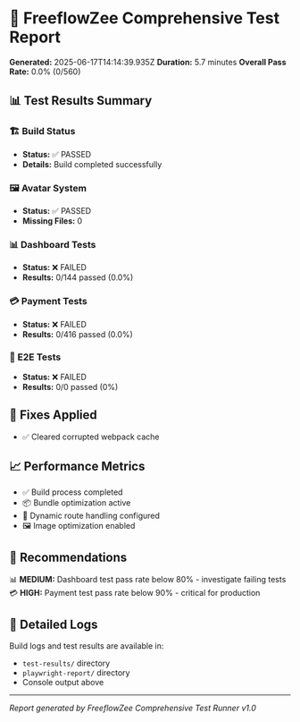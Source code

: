 
# 🧪 FreeflowZee Comprehensive Test Report

**Generated:** 2025-06-17T14:14:39.935Z
**Duration:** 5.7 minutes
**Overall Pass Rate:** 0.0% (0/560)

## 📊 Test Results Summary

### 🏗️ Build Status
- **Status:** ✅ PASSED
- **Details:** Build completed successfully

### 🖼️ Avatar System
- **Status:** ✅ PASSED
- **Missing Files:** 0

### 📊 Dashboard Tests
- **Status:** ❌ FAILED
- **Results:** 0/144 passed (0.0%)

### 💳 Payment Tests
- **Status:** ❌ FAILED
- **Results:** 0/416 passed (0.0%)

### 🧪 E2E Tests
- **Status:** ❌ FAILED
- **Results:** 0/0 passed (0%)

## 🔧 Fixes Applied

- ✅ Cleared corrupted webpack cache

## 📈 Performance Metrics


- ✅ Build process completed
- 📦 Bundle optimization active
- 🚀 Dynamic route handling configured
- 🖼️ Image optimization enabled


## 🎯 Recommendations

📊 **MEDIUM:** Dashboard test pass rate below 80% - investigate failing tests
💳 **HIGH:** Payment test pass rate below 90% - critical for production

## 📄 Detailed Logs

Build logs and test results are available in:
- `test-results/` directory
- `playwright-report/` directory
- Console output above

---
*Report generated by FreeflowZee Comprehensive Test Runner v1.0*
